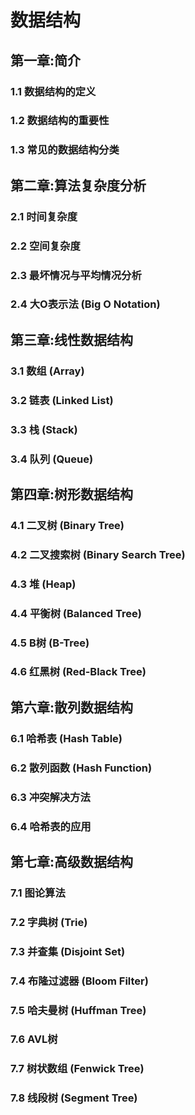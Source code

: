 # 数据结构

## 第一章:简介
### 1.1 数据结构的定义
### 1.2 数据结构的重要性
### 1.3 常见的数据结构分类

## 第二章:算法复杂度分析
### 2.1 时间复杂度
### 2.2 空间复杂度
### 2.3 最坏情况与平均情况分析
### 2.4 大O表示法 (Big O Notation)

## 第三章:线性数据结构
### 3.1 数组 (Array)
### 3.2 链表 (Linked List)

### 3.3 栈 (Stack)
### 3.4 队列 (Queue)

## 第四章:树形数据结构
### 4.1 二叉树 (Binary Tree)
### 4.2 二叉搜索树 (Binary Search Tree)
### 4.3 堆 (Heap)
### 4.4 平衡树 (Balanced Tree)
### 4.5 B树 (B-Tree)
### 4.6 红黑树 (Red-Black Tree)

 <!--第五章:图形数据结构-->

### <!--5.1 图 (Graph)-->

### <!--5.2 有向图 (Directed Graph)-->

### <!--5.3 无向图 (Undirected Graph)-->

### <!--5.4 最短路径算法 (Shortest Path Algorithms)-->

### <!--5.5 最小生成树算法 (Minimum Spanning Tree Algorithms)-->

## 第六章:散列数据结构

### 6.1 哈希表 (Hash Table)
### 6.2 散列函数 (Hash Function)
### 6.3 冲突解决方法
### 6.4 哈希表的应用

## 第七章:高级数据结构
### 7.1 图论算法
### 7.2 字典树 (Trie)
### 7.3 并查集 (Disjoint Set)
### 7.4 布隆过滤器 (Bloom Filter)
### 7.5 哈夫曼树 (Huffman Tree)
### 7.6 AVL树
### 7.7 树状数组 (Fenwick Tree)
### 7.8 线段树 (Segment Tree)
